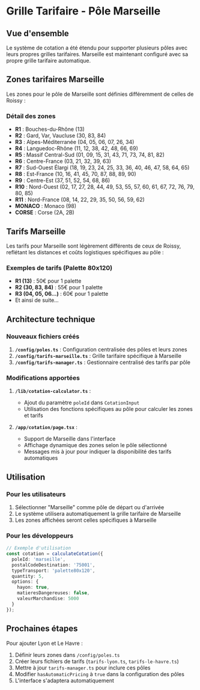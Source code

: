 # Grille Tarifaire - Pôle Marseille

## Vue d'ensemble

Le système de cotation a été étendu pour supporter plusieurs pôles avec leurs propres grilles tarifaires. Marseille est maintenant configuré avec sa propre grille tarifaire automatique.

## Zones tarifaires Marseille

Les zones pour le pôle de Marseille sont définies différemment de celles de Roissy :

### Détail des zones

- **R1** : Bouches-du-Rhône (13)
- **R2** : Gard, Var, Vaucluse (30, 83, 84)
- **R3** : Alpes-Méditerranée (04, 05, 06, 07, 26, 34)
- **R4** : Languedoc-Rhône (11, 12, 38, 42, 48, 66, 69)
- **R5** : Massif Central-Sud (01, 09, 15, 31, 43, 71, 73, 74, 81, 82)
- **R6** : Centre-France (03, 21, 32, 39, 63)
- **R7** : Sud-Ouest Élargi (18, 19, 23, 24, 25, 33, 36, 40, 46, 47, 58, 64, 65)
- **R8** : Est-France (10, 16, 41, 45, 70, 87, 88, 89, 90)
- **R9** : Centre-Est (37, 51, 52, 54, 68, 86)
- **R10** : Nord-Ouest (02, 17, 27, 28, 44, 49, 53, 55, 57, 60, 61, 67, 72, 76, 79, 80, 85)
- **R11** : Nord-France (08, 14, 22, 29, 35, 50, 56, 59, 62)
- **MONACO** : Monaco (98)
- **CORSE** : Corse (2A, 2B)

## Tarifs Marseille

Les tarifs pour Marseille sont légèrement différents de ceux de Roissy, reflétant les distances et coûts logistiques spécifiques au pôle :

### Exemples de tarifs (Palette 80x120)
- **R1 (13)** : 50€ pour 1 palette
- **R2 (30, 83, 84)** : 55€ pour 1 palette
- **R3 (04, 05, 06...)** : 60€ pour 1 palette
- Et ainsi de suite...

## Architecture technique

### Nouveaux fichiers créés

1. **`/config/poles.ts`** : Configuration centralisée des pôles et leurs zones
2. **`/config/tarifs-marseille.ts`** : Grille tarifaire spécifique à Marseille
3. **`/config/tarifs-manager.ts`** : Gestionnaire centralisé des tarifs par pôle

### Modifications apportées

1. **`/lib/cotation-calculator.ts`** : 
   - Ajout du paramètre `poleId` dans `CotationInput`
   - Utilisation des fonctions spécifiques au pôle pour calculer les zones et tarifs

2. **`/app/cotation/page.tsx`** :
   - Support de Marseille dans l'interface
   - Affichage dynamique des zones selon le pôle sélectionné
   - Messages mis à jour pour indiquer la disponibilité des tarifs automatiques

## Utilisation

### Pour les utilisateurs
1. Sélectionner "Marseille" comme pôle de départ ou d'arrivée
2. Le système utilisera automatiquement la grille tarifaire de Marseille
3. Les zones affichées seront celles spécifiques à Marseille

### Pour les développeurs
```typescript
// Exemple d'utilisation
const cotation = calculateCotation({
  poleId: 'marseille',
  postalCodeDestination: '75001',
  typeTransport: 'palette80x120',
  quantity: 5,
  options: {
    hayon: true,
    matieresDangereuses: false,
    valeurMarchandise: 5000
  }
});
```

## Prochaines étapes

Pour ajouter Lyon et Le Havre :
1. Définir leurs zones dans `/config/poles.ts`
2. Créer leurs fichiers de tarifs (`tarifs-lyon.ts`, `tarifs-le-havre.ts`)
3. Mettre à jour `tarifs-manager.ts` pour inclure ces pôles
4. Modifier `hasAutomaticPricing` à `true` dans la configuration des pôles
5. L'interface s'adaptera automatiquement